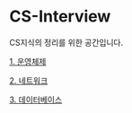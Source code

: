 # CS-Interview

CS지식의 정리를 위한 공간입니다.

[1. 운영체제](https://github.com/TheKeyKim/CS-Interview/blob/master/OS/os.md)<br>

[2. 네트워크](https://github.com/TheKeyKim/CS-Interview/blob/master/Network/Network.md)<br>

[3. 데이터베이스](https://github.com/TheKeyKim/CS-Interview/blob/master/Database/DataBase.md)<br>
